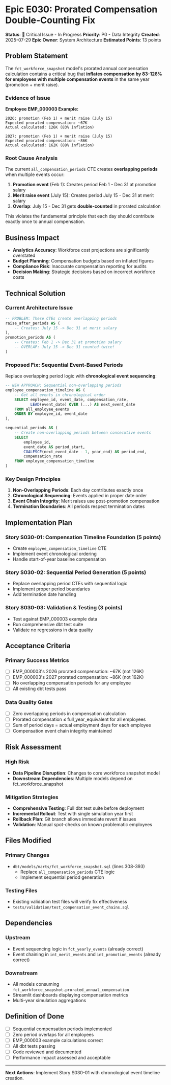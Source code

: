 # Epic E030: Prorated Compensation Double-Counting Fix

**Status**: 🔴 Critical Issue - In Progress
**Priority**: P0 - Data Integrity
**Created**: 2025-07-29
**Epic Owner**: System Architecture
**Estimated Points**: 13 points

## Problem Statement

The `fct_workforce_snapshot` model's prorated annual compensation calculation contains a critical bug that **inflates compensation by 83-126% for employees with multiple compensation events** in the same year (promotion + merit raise).

### Evidence of Issue

**Employee EMP_000003 Example:**
```
2026: promotion (Feb 1) + merit raise (July 15)
Expected prorated compensation: ~67K
Actual calculated: 126K (83% inflation)

2027: promotion (Feb 1) + merit raise (July 15)
Expected prorated compensation: ~86K
Actual calculated: 162K (88% inflation)
```

### Root Cause Analysis

The current `all_compensation_periods` CTE creates **overlapping periods** when multiple events occur:

1. **Promotion event** (Feb 1): Creates period Feb 1 - Dec 31 at promotion salary
2. **Merit raise event** (July 15): Creates period July 15 - Dec 31 at merit salary
3. **Overlap**: July 15 - Dec 31 gets **double-counted** in prorated calculation

This violates the fundamental principle that each day should contribute exactly once to annual compensation.

## Business Impact

- **Analytics Accuracy**: Workforce cost projections are significantly overstated
- **Budget Planning**: Compensation budgets based on inflated figures
- **Compliance Risk**: Inaccurate compensation reporting for audits
- **Decision Making**: Strategic decisions based on incorrect workforce costs

## Technical Solution

### Current Architecture Issue
```sql
-- PROBLEM: These CTEs create overlapping periods
raise_after_periods AS (
    -- Creates: July 15 -> Dec 31 at merit salary
),
promotion_periods AS (
    -- Creates: Feb 1 -> Dec 31 at promotion salary
    -- OVERLAP: July 15 -> Dec 31 counted twice!
)
```

### Proposed Fix: Sequential Event-Based Periods

Replace overlapping period logic with **chronological event sequencing**:

```sql
-- NEW APPROACH: Sequential non-overlapping periods
employee_compensation_timeline AS (
    -- Get all events in chronological order
    SELECT employee_id, event_date, compensation_rate,
           LEAD(event_date) OVER (...) AS next_event_date
    FROM all_employee_events
    ORDER BY employee_id, event_date
),

sequential_periods AS (
    -- Create non-overlapping periods between consecutive events
    SELECT
        employee_id,
        event_date AS period_start,
        COALESCE(next_event_date - 1, year_end) AS period_end,
        compensation_rate
    FROM employee_compensation_timeline
)
```

### Key Design Principles

1. **Non-Overlapping Periods**: Each day contributes exactly once
2. **Chronological Sequencing**: Events applied in proper date order
3. **Event Chain Integrity**: Merit raises use post-promotion compensation
4. **Termination Boundaries**: All periods respect termination dates

## Implementation Plan

### Story S030-01: Compensation Timeline Foundation (5 points)
- Create `employee_compensation_timeline` CTE
- Implement event chronological ordering
- Handle start-of-year baseline compensation

### Story S030-02: Sequential Period Generation (5 points)
- Replace overlapping period CTEs with sequential logic
- Implement proper period boundaries
- Add termination date handling

### Story S030-03: Validation & Testing (3 points)
- Test against EMP_000003 example data
- Run comprehensive dbt test suite
- Validate no regressions in data quality

## Acceptance Criteria

### Primary Success Metrics
- [ ] EMP_000003's 2026 prorated compensation: ~67K (not 126K)
- [ ] EMP_000003's 2027 prorated compensation: ~86K (not 162K)
- [ ] No overlapping compensation periods for any employee
- [ ] All existing dbt tests pass

### Data Quality Gates
- [ ] Zero overlapping periods in compensation calculation
- [ ] Prorated compensation ≤ full_year_equivalent for all employees
- [ ] Sum of period days = actual employment days for each employee
- [ ] Compensation event chain integrity maintained

## Risk Assessment

### High Risk
- **Data Pipeline Disruption**: Changes to core workforce snapshot model
- **Downstream Dependencies**: Multiple models depend on fct_workforce_snapshot

### Mitigation Strategies
- **Comprehensive Testing**: Full dbt test suite before deployment
- **Incremental Rollout**: Test with single simulation year first
- **Rollback Plan**: Git branch allows immediate revert if issues
- **Validation**: Manual spot-checks on known problematic employees

## Files Modified

### Primary Changes
- `dbt/models/marts/fct_workforce_snapshot.sql` (lines 308-393)
  - Replace `all_compensation_periods` CTE logic
  - Implement sequential period generation

### Testing Files
- Existing validation test files will verify fix effectiveness
- `tests/validation/test_compensation_event_chains.sql`

## Dependencies

### Upstream
- Event sequencing logic in `fct_yearly_events` (already correct)
- Event chaining in `int_merit_events` and `int_promotion_events` (already correct)

### Downstream
- All models consuming `fct_workforce_snapshot.prorated_annual_compensation`
- Streamlit dashboards displaying compensation metrics
- Multi-year simulation aggregations

## Definition of Done

- [ ] Sequential compensation periods implemented
- [ ] Zero period overlaps for all employees
- [ ] EMP_000003 example calculations correct
- [ ] All dbt tests passing
- [ ] Code reviewed and documented
- [ ] Performance impact assessed and acceptable

---

**Next Actions**: Implement Story S030-01 with chronological event timeline creation.
